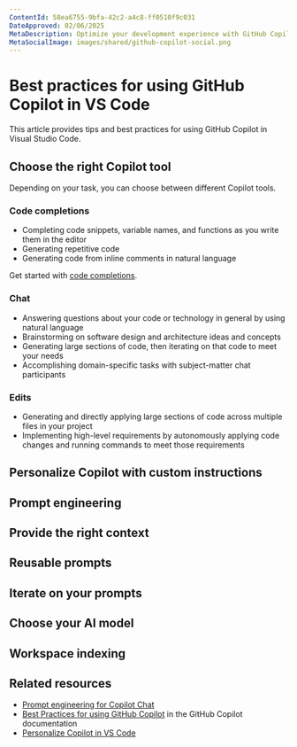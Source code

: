 ```yaml
---
ContentId: 58ea6755-9bfa-42c2-a4c8-ff0510f9c031
DateApproved: 02/06/2025
MetaDescription: Optimize your development experience with GitHub Copilot in VS Code with best practices for crafting chat prompts and providing context.
MetaSocialImage: images/shared/github-copilot-social.png
---
```

# Best practices for using GitHub Copilot in VS Code

This article provides tips and best practices for using GitHub Copilot in Visual Studio Code.

## Choose the right Copilot tool

Depending on your task, you can choose between different Copilot tools.

### Code completions

* Completing code snippets, variable names, and functions as you write them in the editor
* Generating repetitive code
* Generating code from inline comments in natural language

Get started with [code completions](/docs/copilot/ai-powered-suggestions.md).

### Chat

* Answering questions about your code or technology in general by using natural language
* Brainstorming on software design and architecture ideas and concepts
* Generating large sections of code, then iterating on that code to meet your needs
* Accomplishing domain-specific tasks with subject-matter chat participants

### Edits

* Generating and directly applying large sections of code across multiple files in your project
* Implementing high-level requirements by autonomously applying code changes and running commands to meet those requirements

## Personalize Copilot with custom instructions

## Prompt engineering

## Provide the right context

## Reusable prompts

## Iterate on your prompts

## Choose your AI model

## Workspace indexing


## Related resources

* [Prompt engineering for Copilot Chat](/docs/copilot/prompt-crafting.md)
* [Best Practices for using GitHub Copilot](https://docs.github.com/en/copilot/using-github-copilot/best-practices-for-using-github-copilot) in the GitHub Copilot documentation
* [Personalize Copilot in VS Code](/docs/copilot/copilot-customization.md)
